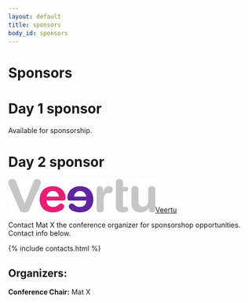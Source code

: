 ```yaml
---
layout: default
title: sponsors
body_id: sponsors
---
```


# Sponsors
# Day 1 sponsor

Available for sponsorship.

# Day 2 sponsor 
<a href="https://veertu.com"><img src="/assets/Veertu-logo300.jpg">Veertu</a>

Contact Mat X the conference organizer for sponsorshop opportunities. Contact info below.

{% include contacts.html %}

## Organizers:

<strong>Conference Chair:</strong> Mat X